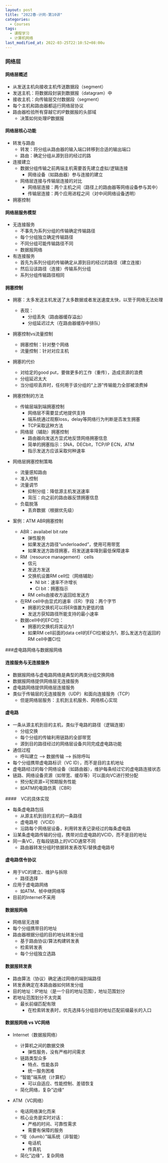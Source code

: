 ```yaml
---
layout: post
title: "2022春-计网-第10讲"
categories: 
  - Courses
tags:
  - 课程学习
  - 计算机网络
last_modified_at: 2022-03-25T22:10:52+08:00u
---
```


### 网络层

#### 网络层概述

- 从发送主机向接收主机传送数据段（segment）
- 发送主机：将数据段封装到数据报（datagram）中
- 接收主机：向传输层交付数据段（segment）
- 每个主机和路由器都运行网络层协议
- 路由器检验所有穿越它的IP数据报的头部域
  - 决策如何处理IP数据报

#### 网络层核心功能

- 转发与路由
  - 转发：将分组从路由器的输入端口转移到合适的输出端口
  - 路由：确定分组从源到目的经过的路
- 连接建立
  - 数据分组传输之前两端主机需要首先建立虚拟/逻辑连接
    - 网络设备（如路由器）参与连接的建立
  - 网络层连接与传输层连接的对比
    - 网络层连接：两个主机之间（路径上的路由器等网络设备参与其中）
    - 传输层连接：两个应用进程之间（对中间网络设备透明）
- 拥塞控制

#### 网络层服务模型

- 无连接服务
  - 不事先为系列分组的传输确定传输路径
  - 每个分组独立确定传输路径
  - 不同分组可能传输路径不同
  - 数据报网络
- 有连接服务
  - 首先为系列分组的传输确定从源到目的经过的路径（建立连接）
  - 然后沿该路径（连接）传输系列分组
  - 系列分组传输路径相同

#### 拥塞控制

- 拥塞：太多发送主机发送了太多数据或者发送速度太快，以至于网络无法处理
  - 表现：
    - 分组丢失（路由器缓存溢出）
    - 分组延迟过大（在路由器缓存中排队）
- 拥塞控制vs流量控制
  - 拥塞控制：针对整个网络
  - 流量控制：针对对应主机
- 拥塞的代价
  - 对给定的good put，要做更多的工作（重传），造成资源的浪费
  - 分组延迟太大
  - 当分组呗丢弃时，任何用于该分组的“上游”传输能力全部被浪费掉
- 拥塞控制的方法
  - 传输层端到端拥塞控制
    - 网络层不需要显式地提供支持
    - 端系统通过观察loss，delay等网络行为判断是否发生拥塞
    - TCP采取这种方法
  - 网络层（辅助）拥塞控制
    - 路由器向发送方显式地反馈网络拥塞信息
    - 简单的拥塞指示：SNA，DECbit，TCP/IP ECN，ATM
    - 指示发送方应该采取何种速率

- 网络层拥塞控制策略
  - 流量感知路由
  - 准入控制
  - 流量调节
    - 抑制分组：降低源主机发送速率
    - 背压：向之前的路由器反馈拥塞信息
  - 负载脱落
    - 丢弃数据（根据优先级）

- 案例：ATM ABR拥塞控制
  - ABR：availabel bit rate
    - 弹性服务
    - 如果发送方路径“underloaded”，使用可用带宽
    - 如果发送方路径拥塞，将发送速率降到最低保障速率
  - RM（resource management） cells
    - 信元
    - 发送方发送
    - 交换机设置RM cell位（网络辅助）
      - NI bit：速率不许增长
      - CI bit：拥塞指示
    - RM cells由接收方返回给发送方
  - 在RM cell中由显式的速率（ER）字段：两个字节
    - 拥塞的交换机可以将ER值置为更低的值
    - 发送方获知路径所能支持的最小速率
  - 数据cell中的EFCI位：
    - 拥塞的交换机将其设为1
    - 如果RM cell前面的data cell的EFCI位被设为1，那么发送方在返回的RM cell中置CI位

###虚电路网络与数据报网络

#### 连接服务与无连接服务

- 数据报网络与虚电路网络是典型的两类分组交换网络
- 数据报网络提供网络层无连接服务
- 虚电路网络提供网络层连接服务
- 类似于传输层的无连接服务（UDP）和面向连接服务（TCP）
  - 但是网络层服务：主机到主机服务、网络核心实现

#### 虚电路

- 一条从源主机到目的主机，类似于电路的路径（逻辑连接）
  - 分组交换
  - 每个分组的传输利用链路的全部带宽
  - 源到目的路径经过的网络层设备共同完成虚电路功能
- 通信过程
  - 呼叫建立 --> 数据传输 --> 拆除呼叫
- 每个分组携带虚电路标识（VC ID），而不是目的主机地址
- 虚电路经过的每个网络设备（如路由器），维护每条经过它的虚电路连接状态
- 链路、网络设备资源（如带宽、缓存等）可以面向VC进行预分配
  - 预分配资源=可预期服务性能
  - 如ATM的电路仿真（CBR）

####　VC的具体实现

- 每条虚电路包括
  - 从源主机到目的主机的一条路径
  - 虚电路号（VCID）
  - 沿路每个网络层设备，利用转发表记录经过的每条虚电路
- 沿某条虚电路传输的分组，携带对应虚电路的VCID，而不是目的地址
- 同一条VC，在每段链路上的VCID通常不同
  - 路由器转发分组时依据转发表改写/替换虚电路号

#### 虚电路信令协议

- 用于VC的建立、维护与拆除
  - 路径选择
- 应用于虚电路网络
  - 如ATM、帧中继网络等
- 目前的Internet不采用

#### 数据报网络

- 网络层无连接
- 每个分组携带目的地址
- 路由器根据分组的目的地址转发分组
  - 基于路由协议/算法构建转发表
  - 检索转发表
  - 每个分组独立选路

#### 数据报转发表

- 路由算法（协议）确定通过网络的端到端路径
- 转发表确定在本路由器如何转发分组
- 目的地址：IP地址（是一个目的地址范围），地址范围划分
- 若地址范围划分不太完美
  - 最长前缀匹配有限
    - 在检索转发表时，优先选择与分组目的地址匹配前缀最长的入口

#### 数据报网络 vs VC网络

- Internet（数据报网络）
  - 计算机之间的数据交换
    - 弹性服务，没有严格时间需求
  - 链路类型众多
    - 特点、性能各异
    - 统一服务困难
  - “智能”端系统（计算机）
    - 可以自适应、性能控制、差错恢复
  - 简化网络，复杂”边缘“

- ATM（VC网络）
  - 电话网络演化而来
  - 核心业务是实时对话：
    - 严格的时间、可靠性需求
    - 需要有保障的服务
  - “哑（dumb）”端系统（非智能）
    - 电话机
    - 传真机
  - 简化”边缘“，复杂网络
